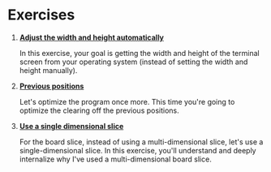 # Exercises

1. **[Adjust the width and height automatically](https://github.com/inancgumus/learngo/tree/master/18-bouncing-ball-project/exercises/01-width-and-height)**

    In this exercise, your goal is getting the width and height of the terminal screen from your operating system (instead of setting the width and height manually).

2. **[Previous positions](https://github.com/inancgumus/learngo/tree/master/18-bouncing-ball-project/exercises/02-previous-positions)**

    Let's optimize the program once more. This time you're going to optimize the clearing off the previous positions.

3. **[Use a single dimensional slice]()**

    For the board slice, instead of using a multi-dimensional slice, let's use a single-dimensional slice. In this exercise, you'll understand and deeply internalize why I've used a multi-dimensional board slice.